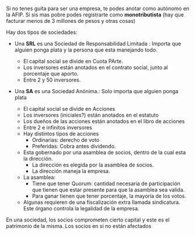 Si no tenes guita para ser una empresa, te podes anotar como autónomo en la AFIP. Si sis mas pobre podes registrarte como **monotributista** (hay que facturar menos de 3 millones de pesos y otras cosas)

Hay dos tipos de sociedades:

- Una **SRL** es una Sociedad de Responsabilidad Limitada : Importa que alguien ponga plata y la persona que esta manejando todo.
  - El capital social se divide en Cuota PArte.
  - Los inversores están anotados en el contrato social, junto al porcentaje que aporto.
  - Entre 2 y 50 inversores.

- Una **SA** es una Sociedad Anónima.: Solo importa que alguien ponga plata
  - El capital social se divide en Acciones
  - Los inversores (iniciales?) están anotados en el estatuto
  - Los dueños de las acciones están anotados en el libro de acciones
  - Entre 2 e infinitos inversores
  - Hay distintos tipos de acciones
    - Ordinarias: derecho de voto
    - Preferidas: Cobra antes dividendo.
  - Esta gobernado por una asamblea de socios, dentro de la cual esta la dirección. 
    - La dirección es elegida por la asamblea de socios.
    - La dirección maneja la empresa.
  - La asamblea:
    - Tiene que tener Quorum: cantidad necesaria de participación que tienen que estar presente para que la asamblea sea valida.
    - Para ganar tienen que tener porcentaje, la mayoría de los votos.
  - Algunas requieren de una fiscalización extra llamada sindicatura. Este órgano controla la legalidad de la empresa.

En una sociedad, los socios comprometen cierto capital y este es el patrimonio de la misma. Los socios en si no están afectados